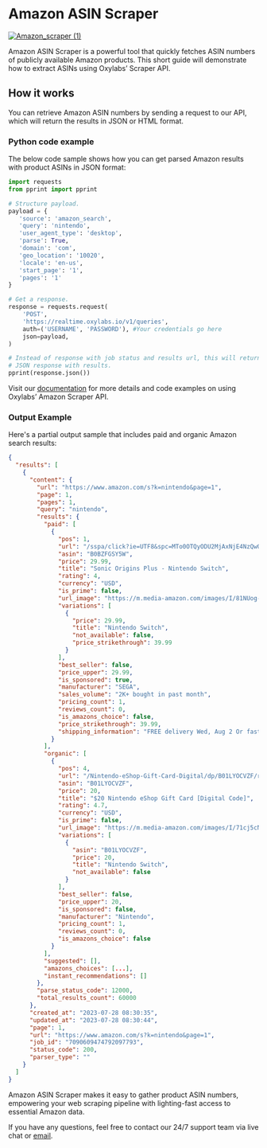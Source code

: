 # Amazon ASIN Scraper

[![Amazon_scraper (1)](https://user-images.githubusercontent.com/129506779/249700804-abb11a97-9e0d-4f3c-bf2c-72991e8acd74.png)](https://oxylabs.go2cloud.org/aff_c?offer_id=7&aff_id=877&url_id=86) 

Amazon ASIN Scraper is a powerful tool that quickly fetches ASIN numbers
of publicly available Amazon products. This short guide will demonstrate
how to extract ASINs using Oxylabs’ Scraper API.

## How it works

You can retrieve Amazon ASIN numbers by sending a request to our API,
which will return the results in JSON or HTML format.

### **Python code example**

The below code sample shows how you can get parsed Amazon results with
product ASINs in JSON format:

```python
import requests
from pprint import pprint

# Structure payload.
payload = {
   'source': 'amazon_search',
   'query': 'nintendo',
   'user_agent_type': 'desktop',
   'parse': True,
   'domain': 'com',
   'geo_location': '10020',
   'locale': 'en-us',
   'start_page': '1',
   'pages': '1'
}

# Get a response.
response = requests.request(
    'POST',
    'https://realtime.oxylabs.io/v1/queries',
    auth=('USERNAME', 'PASSWORD'), #Your credentials go here
    json=payload,
)

# Instead of response with job status and results url, this will return the
# JSON response with results.
pprint(response.json())

```

Visit our
[<u>documentation</u>](https://docs.oxylabs.io/wmw8gbrbnajdf87/scraper-apis/e-commerce-scraper-api/amazon)
for more details and code examples on using Oxylabs’ Amazon Scraper API.

### Output Example

Here's a partial output sample that includes paid and organic Amazon search results:

```json
{
  "results": [
    {
      "content": {
        "url": "https://www.amazon.com/s?k=nintendo&page=1",
        "page": 1,
        "pages": 1,
        "query": "nintendo",
        "results": {
          "paid": [
            {
              "pos": 1,
              "url": "/sspa/click?ie=UTF8&spc=MTo0OTQyODU2MjAxNjE4NzQwOjE2OTA1MzMwNDM6c3BfYXRmOjIwMDE0MzU3MzAzMTQ5ODo6MDo6&url=/Sonic-Origins-Plus-Nintendo-Switch/dp/B0BZFGSY5W/ref=sr_1_1_sspa?keywords=nintendo&qid=1690533043&sr=8-1-spons&sp_csd=d2lkZ2V0TmFtZT1zcF9hdGY&psc=1",
              "asin": "B0BZFGSY5W",
              "price": 29.99,
              "title": "Sonic Origins Plus - Nintendo Switch",
              "rating": 4,
              "currency": "USD",
              "is_prime": false,
              "url_image": "https://m.media-amazon.com/images/I/81NUog-gECL._AC_UY218_.jpg",
              "variations": [
                {
                  "price": 29.99,
                  "title": "Nintendo Switch",
                  "not_available": false,
                  "price_strikethrough": 39.99
                }
              ],
              "best_seller": false,
              "price_upper": 29.99,
              "is_sponsored": true,
              "manufacturer": "SEGA",
              "sales_volume": "2K+ bought in past month",
              "pricing_count": 1,
              "reviews_count": 0,
              "is_amazons_choice": false,
              "price_strikethrough": 39.99,
              "shipping_information": "FREE delivery Wed, Aug 2 Or fastest delivery Mon, Jul 31"
            }
          ],
          "organic": [
            {
              "pos": 4,
              "url": "/Nintendo-eShop-Gift-Card-Digital/dp/B01LYOCVZF/ref=sr_1_4?keywords=nintendo&qid=1690533043&sr=8-4",
              "asin": "B01LYOCVZF",
              "price": 20,
              "title": "$20 Nintendo eShop Gift Card [Digital Code]",
              "rating": 4.7,
              "currency": "USD",
              "is_prime": false,
              "url_image": "https://m.media-amazon.com/images/I/71cj5cNm7ZL._AC_UY218_.jpg",
              "variations": [
                {
                  "asin": "B01LYOCVZF",
                  "price": 20,
                  "title": "Nintendo Switch",
                  "not_available": false
                }
              ],
              "best_seller": false,
              "price_upper": 20,
              "is_sponsored": false,
              "manufacturer": "Nintendo",
              "pricing_count": 1,
              "reviews_count": 0,
              "is_amazons_choice": false
            }
          ],
          "suggested": [],
          "amazons_choices": [...],
          "instant_recommendations": []
        },
        "parse_status_code": 12000,
        "total_results_count": 60000
      },
      "created_at": "2023-07-28 08:30:35",
      "updated_at": "2023-07-28 08:30:44",
      "page": 1,
      "url": "https://www.amazon.com/s?k=nintendo&page=1",
      "job_id": "7090609474792097793",
      "status_code": 200,
      "parser_type": ""
    }
  ]
}

```

Amazon ASIN Scraper makes it easy to gather product ASIN numbers,
empowering your web scraping pipeline with lighting-fast access to
essential Amazon data.

If you have any questions, feel free to contact our 24/7 support team
via live chat or [<u>email</u>](mailto:support@oxylabs.io).
